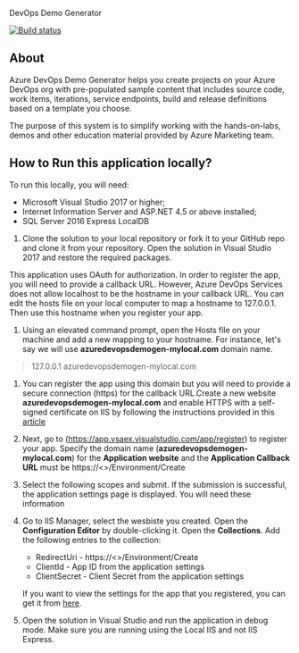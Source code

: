  DevOps Demo Generator

[![Build status](https://vstsdemodata.visualstudio.com/VSTSDemoGenerator/_apis/build/status/VSTSDemoGenerator-Prod)](https://vstsdemodata.visualstudio.com/VSTSDemoGenerator/_build/latest?definitionId=76)

## About
Azure DevOps Demo Generator helps you create projects on your Azure DevOps org  with pre-populated sample content that includes source code, work items, iterations, service endpoints, build and release definitions based on a template you choose.

The purpose of this system is to simplify working with the hands-on-labs, demos and other education material provided by Azure Marketing team.

## How to Run this application locally?

To run this locally, you will need:
 * Microsoft Visual Studio 2017 or higher;       
 * Internet Information Server and ASP.NET 4.5 or above installed;
 * SQL Server 2016 Express LocalDB               

1. Clone the solution to your local repository or fork it to your GitHub repo and clone it from your repository. Open the solution in Visual Studio 2017 and restore the required packages.

This application uses OAuth for authorization. In order to register the app, you will need to provide a callback URL. However, Azure DevOps Services does not allow localhost to be the hostname in your callback URL. You can edit the hosts file on your local computer to map a hostname to 127.0.0.1. Then use this hostname when you register your app.

1. Using an elevated command prompt, open the Hosts file on your machine and add a new mapping to your hostname. For instance, let's say we will use **azuredevopsdemogen-mylocal.com** domain name. 

  > 127.0.0.1 azuredevopsdemogen-mylocal.com
 
 1. You can register the app using this domain but you will need to provide a secure connection (https) for the callback URL.Create a new website **azuredevopsdemogen-mylocal.com** and enable HTTPS with a self-signed certificate on IIS by following the instructions provided in this [article](https://weblogs.asp.net/scottgu/tip-trick-enabling-ssl-on-iis7-using-self-signed-certificates)
 
 1. Next, go to (https://app.vsaex.visualstudio.com/app/register) to register your app. Specify the domain name (**azuredevopsdemogen-mylocal.com**) for the **Application website** and the **Application Callback URL** must be https://<<domain name>>/Environment/Create
 
 1. Select the following scopes and submit. If the submission is successful, the application settings page is displayed. You will need these information 
  
 1. Go to IIS Manager, select the wesbiste you created. Open the  **Configuration Editor** by double-clicking it. Open the **Collections**. Add the following entries to the collection:
    * RedirectUri - https://<<domain name>>/Environment/Create
    * ClientId - App ID from the application settings
    * ClientSecret - Client Secret from the application settings
 
     If you want to view the settings for the app that you registered, you can get it from [here](https://app.vssps.visualstudio.com/profile/view).
 
 1. Open the solution in Visual Studio and run the application in debug mode. Make sure you are running using the Local IIS and not IIS Express.
 


